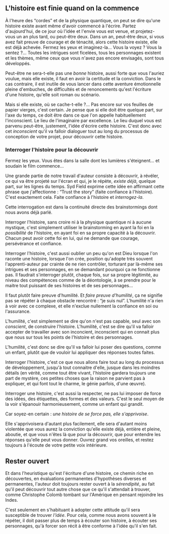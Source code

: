 <!-- Page: #558 Interroger l'histoire -->

## L'histoire est finie quand on la commence

À l'heure des “cordes” et de la physique quantique, on peut se dire qu'une histoire existe avant même d'avoir commencé à l'écrire. Partez d'aujourd'hui, de ce jour où l'idée et l'envie vous est venue, et projetez-vous un an plus tard, ou peut-être deux. Dans un an, peut-être deux, si vous avez fait preuve de courage et de ténacité, alors cette histoire existe, elle est déjà achevée. Fermez les yeux et imaginez-la… Vous la voyez ? Vous la sentez ?… Toutes les intrigues sont ficelées, tous les personnages existent et les thèmes, même ceux que vous n'avez pas encore envisagés, sont tous développés.

Peut-être ne sera-t-elle pas une *bonne* histoire, aussi forte que vous l'auriez voulue, mais elle existe, il faut en avoir la certitude et la conviction. Dans le cas contraire, il est inutile de vous lancer dans cette aventure émotionnelle pleine d'embuches, de difficultés et de renoncements qu'est l'écriture d'une histoire, qu'elle soit roman ou scénario.

Mais si elle existe, où se cache-t-elle ?… Pas encore sur vos feuilles de papier vierges, c'est certain. Je pense que si elle doit être quelque part, sur l'axe du temps, ce doit être dans ce que l'on appelle habituellement l'<span class='empth'>inconscient</span>. Le lieu de l'imaginaire par excellence. Le lieu duquel vous est parvenu peut-être, justement, l'idée d'écrire cette histoire. C'est donc avec cet *inconscient* qu'il va falloir dialoguer tout au long du processus de conception de votre projet, pour découvrir cette histoire.

### Interroger l'histoire pour la découvrir

Fermez les yeux. Vous êtes dans la salle dont les lumières s'éteignent… et soudain le film commence…

Une grande partie de notre travail d'auteur consiste à découvrir, à révéler, ce qui va être projeté sur l'écran et qui, je le répète, *existe déjà*, quelque part, sur les lignes du temps. Syd Field exprime cette idée en affirmant cette phrase que j'affectionne : “Trust the story” (faite confiance à l'histoire). C'est exactement cela. Faite confiance à l'histoire et *interrogez-la*.

Cette interrogation est dans la continuité directe des brainstormings dont nous avons déjà parlé.

Interroger l'histoire, sans croire ni à la physique quantique ni à aucune mystique, c'est simplement utiliser le brainstorming en ayant la foi en la *possibilité* de l'histoire, en ayant foi en sa propre capacité à la découvrir. Chacun peut avoir cette foi en lui, qui ne demande que courage, persévérance et confiance.

Interroger l'histoire, c'est aussi oublier un peu qu'on est Dieu lorsque l'on raconte une histoire, lorsque l'on crée, position qu'adopte très souvent l'apprenti-auteur par crainte de ne rien contrôler, torturant par là-même ses intrigues et ses personnages, en se demandant pourquoi ça ne fonctionne pas. Il faudrait s'interroger plutôt, chaque fois, sur sa propre légitimité, au niveau des compétences comme de la déontologie, à se prendre pour le maitre tout puissant de ses histoires et de ses personnages…

Il faut plutôt faire preuve d'humilité. Et *faire preuve d'humilité*, ça ne signifie pas se répéter à chaque obstacle rencontré : “je suis nul”. L'humilité n'a rien à voir avec ce complexe, et elle n'exclue nullement la confiance en soi ou l'assurance.

L'humilité, c'est simplement se dire qu'on n'est pas capable, seul avec son *conscient*, de construire l'histoire. L'humilité, c'est se dire qu'il va falloir accepter de travailler avec son inconcient, inconscient qui en connait plus que nous sur tous les points de l'histoire et des personnages.

L'humilité, c'est donc se dire qu'il va falloir lui poser des questions, comme un enfant, plutôt que de vouloir lui appliquer des réponses toutes faites.

Interroger l'histoire, c'est ce que nous allons faire tout au long du processus de développement, jusqu'à tout connaitre d'elle, jusque dans les moindres détails (en vérité, comme tout être vivant, l'histoire gardera toujours une part de mystère, ces petites choses que la raison ne parvient pas à expliquer, et qui font tout le charme, le génie parfois, d'une œuvre).

Interroger une histoire, c'est aussi la respecter, ne pas lui imposer de force des idées, des étiquettes, des formes et des valeurs. C'est le seul moyen de la voir s'épanouir harmonieusement, comme un enfant qui grandit. 

Car soyez-en certain : *une histoire de se force pas, elle s'apprivoise*.

Elle s'apprivoisera d'autant plus facilement, elle sera d'autant moins violentée que vous aurez la conviction qu'elle existe déjà, entière et pleine, aboutie, et que vous n'êtes là que pour la découvrir, que pour entendre les réponses qu'elle peut vous donner. Ouvrez grand vos oreilles, et restez toujours à l'écoute de votre petite voix intérieure.

## Rester ouvert

Et dans l'heuristique qu'est l'écriture d'une histoire, ce chemin riche en découvertes, en évaluations permanentes d'hypothèses diverses et permanentes, l'auteur doit toujours rester ouvert à la *sérendipité*, au fait qu'il peut découvrir tout autre chose que ce qu'il s'attendait à trouver, comme Christophe Colomb tombant sur l'Amérique en pensant rejoindre les Indes. 

C'est seulement en s'habituant à adopter cette attitude qu'il sera susceptible de trouver *l'idée*. Pour cela, comme nous avons souvent à le répéter, il doit passer plus de temps à écouter son histoire, à écouter ses personnages, qu'à forcer son récit à être conforme à l'idée qu'il s'en fait.


